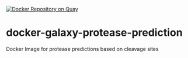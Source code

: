 [![Docker Repository on Quay](https://quay.io/repository/bgruening/galaxy-protease-prediction/status "Docker Repository on Quay")](https://quay.io/repository/bgruening/galaxy-protease-prediction)

# docker-galaxy-protease-prediction
Docker Image for protease predictions based on cleavage sites
